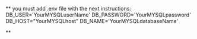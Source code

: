 ** you must add .env file with the next instructions: 
DB_USER='YourMYSQLuserName'
DB_PASSWORD='YourMYSQLpassword'
DB_HOST="YourMYSQLhost"
DB_NAME='YourMYSQLdatabaseName'

**
